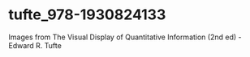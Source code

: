 # tufte_978-1930824133
Images from The Visual Display of Quantitative Information (2nd ed) - Edward R. Tufte
